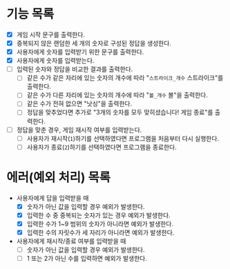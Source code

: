 # 기능 목록
- [x] 게임 시작 문구를 출력한다.
- [x] 중복되지 않은 랜덤한 세 개의 숫자로 구성된 정답을 생성한다.
- [x] 사용자에게 숫자를 입력받기 위한 문구를 출력한다.
- [x] 사용자에게 숫자를 입력받는다.
- [ ] 입력된 숫자와 정답을 비교한 결과를 출력한다.
    - [ ] 같은 수가 같은 자리에 있는 숫자의 개수에 따라 "`스트라이크_개수` 스트라이크"를 출력한다.
    - [ ] 같은 수가 다른 자리에 있는 숫자의 개수에 따라 "`볼_개수` 볼"을 출력한다.
    - [ ] 같은 수가 전혀 없으면 "낫싱"을 출력한다.
    - [ ] 정답을 맞추었다면 추가로 "3개의 숫자를 모두 맞히셨습니다! 게임 종료"를 출력한다.
- [ ] 정답을 맞춘 경우, 게임 재시작 여부를 입력받는다.
    - [ ] 사용자가 재시작(`1`)하기를 선택하였다면 프로그램을 처음부터 다시 실행한다.
    - [ ] 사용자가 종료(`2`)하기를 선택하였다면 프로그램을 종료한다.

# 에러(예외 처리) 목록
- 사용자에게 답을 입력받을 때
    - [x] 숫자가 아닌 값을 입력할 경우 예외가 발생한다.
    - [x] 입력한 수 중 중복되는 숫자가 있는 경우 예외가 발생한다.
    - [x] 입력한 수가 1~9 범위의 숫자가 아니라면 예외가 발생한다.
    - [x] 입력한 수의 자릿수가 세 자리가 아니라면 예외가 발생한다.
- 사용자에게 재시작/종료 여부를 입력받을 때
    - [ ] 숫자가 아닌 값을 입력할 경우 예외가 발생한다.
    - [ ] 1 또는 2가 아닌 수를 입력하면 예외가 발생한다.
